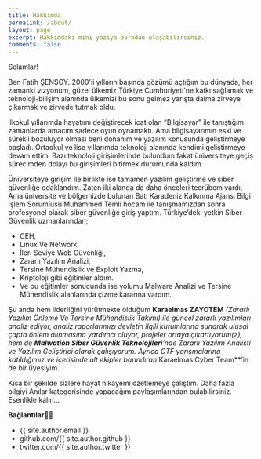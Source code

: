 ```yaml
---
title: Hakkımda
permalink: /about/
layout: page
excerpt: Hakkımdaki mini yazıya buradan ulaşabilirsiniz.
comments: false
---
```


Selamlar!

Ben Fatih ŞENSOY. 2000'li yılların başında gözümü açtığım bu dünyada, her zamanki vizyonum, güzel ülkemiz Türkiye Cumhuriyeti'ne katkı sağlamak ve teknoloji-bilişim alanında ülkemizi bu sonu gelmez yarışta daima zirveye çıkarmak ve zirvede tutmak oldu.

İlkokul yıllarımda hayatımı değiştirecek icat olan “Bilgisayar” ile tanıştığım zamanlarda amacım sadece oyun oynamaktı. Ama bilgisayarımın eski ve sürekli bozuluyor olması beni donanım ve yazılım konusunda geliştirmeye başladı. Ortaokul ve lise yıllarımda teknoloji alanında kendimi geliştirmeye devam ettim. Bazı teknoloji girişimlerinde bulundum fakat üniversiteye geçiş sürecimden dolayı bu girişimleri bitirmek durumunda kaldım. 

Üniversiteye girişim ile birlikte ise tamamen yazılım geliştirme ve siber güvenliğe odaklandım. Zaten iki alanda da daha önceleri tecrübem vardı. Ama üniversite ve bölgemizde bulunan Batı Karadeniz Kalkınma Ajansı Bilgi İşlem Sorumlusu Muhammed Temli hocam ile tanışmamızdan sonra profesyonel olarak siber güvenliğe giriş yaptım. Türkiye’deki yetkin Siber Güvenlik uzmanlarından;

- CEH,
- Linux Ve Network,
- İleri Seviye Web Güvenliği,
- Zararlı Yazılım Analizi,
- Tersine Mühendislik ve Exploit Yazma,
- Kriptoloji  gibi eğitimler aldım.
- Ve bu eğitimler sonucunda ise yolumu Malware Analizi ve Tersine Mühendislik alanlarında çizme kararına vardım.

Şu anda hem liderliğini yürütmekte olduğum **Karaelmas ZAYOTEM** *(Zararlı Yazılım Önleme Ve Tersine Mühendislik Takımı) *ile güncel zararlı yazılımları analiz ediyor, analiz raporlarımızı devletin ilgili kurumlarına sunarak ulusal çapta önlem alınmasına yardımcı oluyor, projeler ortaya çıkartıyorum(z), hem de **Malwation Siber Güvenlik Teknolojileri**’nde Zararlı Yazılım Analisti ve Yazılım Geliştirici olarak çalışıyorum. Ayrıca CTF yarışmalarına katıldığımız ve içerisinde alt ekipler barındıran** Karaelmas Cyber Team**’in de bir üyesiyim. 

Kısa bir şekilde sizlere hayat hikayemi özetlemeye çalıştım. Daha fazla bilgiyi Anılar kategorisinde yapacağım paylaşımlarından bulabilirsiniz. Esenlikle kalın…

**Bağlantılar👨‍💻**

- {{ site.author.email }}
- github.com/{{ site.author.github }}
- twitter.com/{{ site.author.twitter }}
